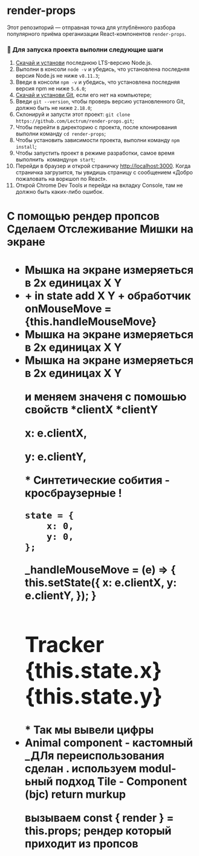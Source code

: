 # render-props

Этот репозиторий — отправная точка для углублённого разбора популярного приёма ореганизации React-компонентов `render-props`.

### 🚀 Для запуска проекта выполни следующие шаги

1. [Скачай и установи](https://nodejs.org/en/) последнюю LTS-версию Node.js.
2. Выполни в консоли `node -v` и убедись, что установлена последняя версия Node.js не ниже `v8.11.3`;
3. Введи в консоли `npm -v` и убедись, что установлена последняя версия npm не ниже `5.6.0`;
4. [Скачай и установи Git](https://git-scm.com/downloads), если его нет на компьютере;
5. Введи `git --version`, чтобы проверь версию установленного Git, должно быть не ниже `2.18.0`;
6. Склонируй и запусти этот проект: `git clone https://github.com/Lectrum/render-props.git`;
7. Чтобы перейти в директорию с проекта, после клонирования выполни команду `cd render-props`;
8. Чтобы установить зависимости проекта, выполни команду `npm install`;
9. Чтобы запустить проект в режиме разработки, самое время выполнить  команду`npm start`;
10. Перейди в браузер и открой страничку [http://localhost:3000](http://localhost:3000/). Когда страничка загрузится, ты увидишь страницу с сообщением «Добро пожаловать на воркшоп по React».
11. Открой Chrome Dev Tools и перейди на вкладку Console, там не должно быть каких-либо ошибок.

<h1> С помощью рендер пропсов Сделаем Отслеживание Мишки на экране <h1/>

<ul>
<li> Мышка на экране измеряеться в 2х единицах  X Y </li>
<li> + in state add X Y  + обработчик onMouseMove = {this.handleMouseMove}</li>


<li> Мышка на экране измеряеться в 2х единицах  X Y </li>
<li> Мышка на экране измеряеться в 2х единицах  X Y </li>

и меняем значеня с помошью свойств *clientX *clientY
<p> x: e.clientX,</p>
<p> y: e.clientY,</p>
* Синтетические собития - кросбраузерные !

    state = {
        x: 0,
        y: 0,
    };
  _handleMouseMove = (e) => {
        this.setState({
            x: e.clientX,
            y: e.clientY,
        });
    }
<div className = 'tracker' onMouseMove = {this._handleMouseMove}><h1>Tracker {this.state.x} {this.state.y}</h1> </div>
* Так мы вывели цифры 
<li> Animal component - кастомный _ДЛя переиспользования сделан .  используем modul-ьный подход  
Tile - Component (bjc) return murkup

вызываем         const { render } = this.props; рендер который приходит из пропсов 
</li>

</ul>


